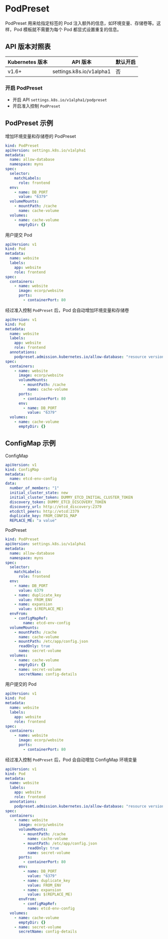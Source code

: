 # PodPreset

PodPreset 用来给指定标签的 Pod 注入额外的信息，如环境变量、存储卷等。这样，Pod 模板就不需要为每个 Pod 都显式设置重复的信息。

## API 版本对照表

| Kubernetes 版本 | API 版本                 | 默认开启 |
| --------------- | ------------------------ | -------- |
| v1.6+           | settings.k8s.io/v1alpha1 | 否       |

### 开启 PodPreset

- 开启 API `settings.k8s.io/v1alpha1/podpreset`
- 开启准入控制 `PodPreset`

## PodPreset 示例

增加环境变量和存储卷的 PodPreset

```yaml
kind: PodPreset
apiVersion: settings.k8s.io/v1alpha1
metadata:
  name: allow-database
  namespace: myns
spec:
  selector:
    matchLabels:
      role: frontend
  env:
    - name: DB_PORT
      value: "6379"
  volumeMounts:
    - mountPath: /cache
      name: cache-volume
  volumes:
    - name: cache-volume
      emptyDir: {}
```

用户提交 Pod

```yaml
apiVersion: v1
kind: Pod
metadata:
  name: website
  labels:
    app: website
    role: frontend
spec:
  containers:
    - name: website
      image: ecorp/website
      ports:
        - containerPort: 80
```

经过准入控制 `PodPreset` 后，Pod 会自动增加环境变量和存储卷

```yaml
apiVersion: v1
kind: Pod
metadata:
  name: website
  labels:
    app: website
    role: frontend
  annotations:
    podpreset.admission.kubernetes.io/allow-database: "resource version"
spec:
  containers:
    - name: website
      image: ecorp/website
      volumeMounts:
        - mountPath: /cache
          name: cache-volume
      ports:
        - containerPort: 80
      env:
        - name: DB_PORT
          value: "6379"
  volumes:
    - name: cache-volume
      emptyDir: {}
```

## ConfigMap 示例

ConfigMap

```yaml
apiVersion: v1
kind: ConfigMap
metadata:
  name: etcd-env-config
data:
  number_of_members: "1"
  initial_cluster_state: new
  initial_cluster_token: DUMMY_ETCD_INITIAL_CLUSTER_TOKEN
  discovery_token: DUMMY_ETCD_DISCOVERY_TOKEN
  discovery_url: http://etcd_discovery:2379
  etcdctl_peers: http://etcd:2379
  duplicate_key: FROM_CONFIG_MAP
  REPLACE_ME: "a value"
```

PodPreset

```yaml
kind: PodPreset
apiVersion: settings.k8s.io/v1alpha1
metadata:
  name: allow-database
  namespace: myns
spec:
  selector:
    matchLabels:
      role: frontend
  env:
    - name: DB_PORT
      value: 6379
    - name: duplicate_key
      value: FROM_ENV
    - name: expansion
      value: $(REPLACE_ME)
  envFrom:
    - configMapRef:
        name: etcd-env-config
  volumeMounts:
    - mountPath: /cache
      name: cache-volume
    - mountPath: /etc/app/config.json
      readOnly: true
      name: secret-volume
  volumes:
    - name: cache-volume
      emptyDir: {}
    - name: secret-volume
      secretName: config-details
```

用户提交的 Pod

```yaml
apiVersion: v1
kind: Pod
metadata:
  name: website
  labels:
    app: website
    role: frontend
spec:
  containers:
    - name: website
      image: ecorp/website
      ports:
        - containerPort: 80
```

经过准入控制 `PodPreset` 后，Pod 会自动增加 ConfigMap 环境变量

```yaml
apiVersion: v1
kind: Pod
metadata:
  name: website
  labels:
    app: website
    role: frontend
  annotations:
    podpreset.admission.kubernetes.io/allow-database: "resource version"
spec:
  containers:
    - name: website
      image: ecorp/website
      volumeMounts:
        - mountPath: /cache
          name: cache-volume
        - mountPath: /etc/app/config.json
          readOnly: true
          name: secret-volume
      ports:
        - containerPort: 80
      env:
        - name: DB_PORT
          value: "6379"
        - name: duplicate_key
          value: FROM_ENV
        - name: expansion
          value: $(REPLACE_ME)
      envFrom:
        - configMapRef:
          name: etcd-env-config
  volumes:
    - name: cache-volume
      emptyDir: {}
    - name: secret-volume
      secretName: config-details
```
